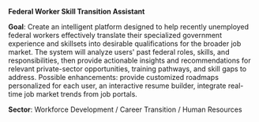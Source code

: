 **Federal Worker Skill Transition Assistant**


**Goal**: Create an intelligent platform designed to help recently unemployed federal workers effectively translate their specialized government experience and skillsets into desirable qualifications for the broader job market. The system will analyze users' past federal roles, skills, and responsibilities, then provide actionable insights and recommendations for relevant private-sector opportunities, training pathways, and skill gaps to address. Possible enhancements: provide customized roadmaps personalized for each user, an interactive resume builder, integrate real-time job market trends from job portals.

**Sector**: Workforce Development / Career Transition / Human Resources
